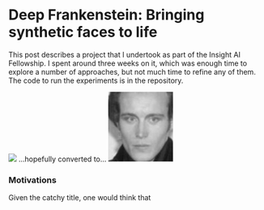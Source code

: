 # Deep Frankenstein: Bringing synthetic faces to life

This post describes a project that I undertook as part of the Insight AI Fellowship.  I spent around three weeks on it, which was enough time to explore a number of approaches, but not much time to refine any of them.  The code to run the experiments is in the repository.  

<img src="imgages/Face_3.png" width="128px"/> ...hopefully converted to... <img src="images/adam_ant.jpg" width="128px"/>

### Motivations

Given the catchy title, one would think that 

